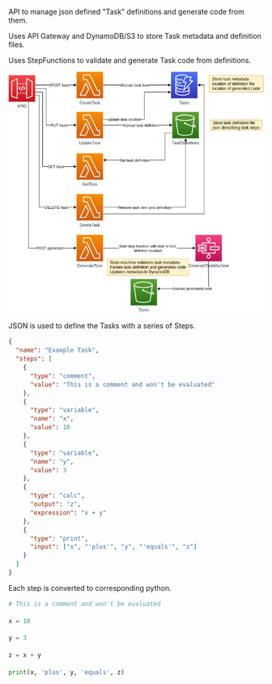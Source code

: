 API to manage json defined "Task" definitions and generate code from them.

Uses API Gateway and DynamoDB/S3 to store Task metadata and definition files.

Uses StepFunctions to validate and generate Task code from definitions.

![diagram](./images/diagram.png)


JSON is used to define the Tasks with a series of Steps.

```json
{
  "name": "Example Task",
  "steps": [
    {
      "type": "comment",
      "value": "This is a comment and won't be evaluated"
    },
    {
      "type": "variable",
      "name": "x",
      "value": 10
    },
    {
      "type": "variable",
      "name": "y",
      "value": 3
    },
    {
      "type": "calc",
      "output": "z",
      "expression": "x + y"
    },
    {
      "type": "print",
      "input": ["x", "'plus'", "y", "'equals'", "z"]
    }
  ]
}
```

Each step is converted to corresponding python.

```python
# This is a comment and won't be evaluated

x = 10

y = 3

z = x + y

print(x, 'plus', y, 'equals', z)
```